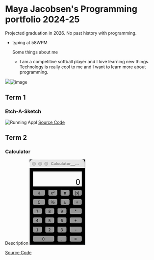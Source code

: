 # Maya Jacobsen's Programming portfolio 2024-25
Projected graduation in 2026. No past history with programming. 
- typing at 58WPM

  Some things about me
  + I am a competitive softball player and I love learning new things. Technology is really cool to me and I want to learn more about programming.

![](<img src="https://encrypted-tbn0.gstatic.com/images?q=tbn:ANd9GcQB7PnzwxMAeb1V99shVcillxQBQgbfIpHiAQ:https://c0.wallpaperflare.com/preview/1002/258/526/softball-baseball-ball-sport.jpg&amp;usqp=CAU" alt="HD wallpaper: softball, baseball, sport, recreation, game, field, leather |  Wallpaper Flare"/>)![image](https://github.com/user-attachments/assets/4b0286ee-9170-4961-b030-58d95f966f3b)




## Term 1
### Etch-A-Sketch
![Running Appl]()
[Source Code]()

## Term 2
### Calculator

Description
![Running App](https://github.com/9660543/programmingportfolio/blob/main/images/calc.png?raw=true)

[Source Code]()

